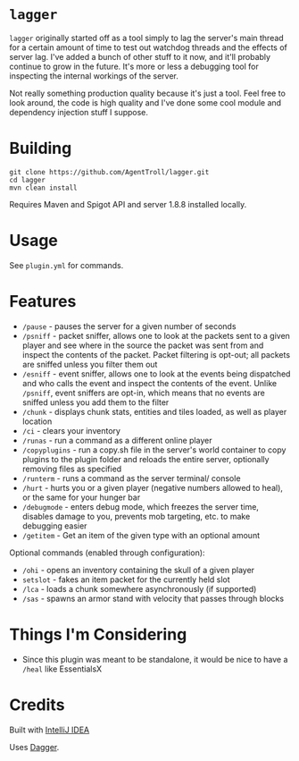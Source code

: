 # `lagger`

`lagger` originally started off as a tool simply to lag the server's main thread
for a certain amount of time to test out watchdog threads and the effects of
server lag. I've added a bunch of other stuff to it now, and it'll probably
continue to grow in the future. It's more or less a debugging tool for
inspecting the internal workings of the server.

Not really something production quality because it's just a tool. Feel free to
look around, the code is high quality and I've done some cool module and
dependency injection stuff I suppose.

# Building

``` shell
git clone https://github.com/AgentTroll/lagger.git
cd lagger
mvn clean install
```

Requires Maven and Spigot API and server 1.8.8 installed locally.

# Usage

See `plugin.yml` for commands.

# Features

- `/pause` - pauses the server for a given number of seconds
- `/psniff` - packet sniffer, allows one to look at the packets sent to a given
  player and see where in the source the packet was sent from and inspect the
  contents of the packet. Packet filtering is opt-out; all packets are sniffed
  unless you filter them out
- `/esniff` - event sniffer, allows one to look at the events being dispatched
  and who calls the event and inspect the contents of the event.
  Unlike `/psniff`, event sniffers are opt-in, which means that no events are
  sniffed unless you add them to the filter
- `/chunk` - displays chunk stats, entities and tiles loaded, as well as player
  location
- `/ci` - clears your inventory
- `/runas` - run a command as a different online player
- `/copyplugins` - run a copy.sh file in the server's world container to copy
  plugins to the plugin folder and reloads the entire server, optionally
  removing files as specified
- `/runterm` - runs a command as the server terminal/ console
- `/hurt` - hurts you or a given player (negative numbers allowed to heal), or
  the same for your hunger bar
- `/debugmode` - enters debug mode, which freezes the server time, disables
  damage to you, prevents mob targeting, etc. to make debugging easier
- `/getitem` - Get an item of the given type with an optional amount

Optional commands (enabled through configuration):

- `/ohi` - opens an inventory containing the skull of a given player
- `setslot` - fakes an item packet for the currently held slot
- `/lca` - loads a chunk somewhere asynchronously (if supported)
- `/sas` - spawns an armor stand with velocity that passes through blocks

# Things I'm Considering

- Since this plugin was meant to be standalone, it would be nice to have
  a `/heal` like EssentialsX

# Credits

Built with [IntelliJ IDEA](https://www.jetbrains.com/idea/)

Uses [Dagger](https://github.com/google/dagger).
